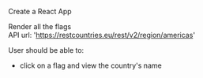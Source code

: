 Create a React App 

Render all the flags<br>
API url: 'https://restcountries.eu/rest/v2/region/americas'

User should be able to:
* click on a flag and view the country's name


